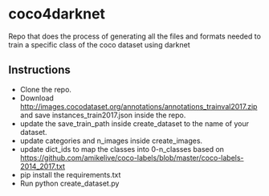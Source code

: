 # coco4darknet
Repo that does the process of generating all the files and formats needed to train a specific class of the coco dataset using darknet

## Instructions
* Clone the repo.
* Download http://images.cocodataset.org/annotations/annotations_trainval2017.zip and save instances_train2017.json inside the repo.
* update the save_train_path inside create_dataset to the name of your dataset.
* update categories and n_images inside create_images.
* update dict_ids to map the classes into 0-n_classes based on https://github.com/amikelive/coco-labels/blob/master/coco-labels-2014_2017.txt
* pip install the requirements.txt
* Run python create_dataset.py
